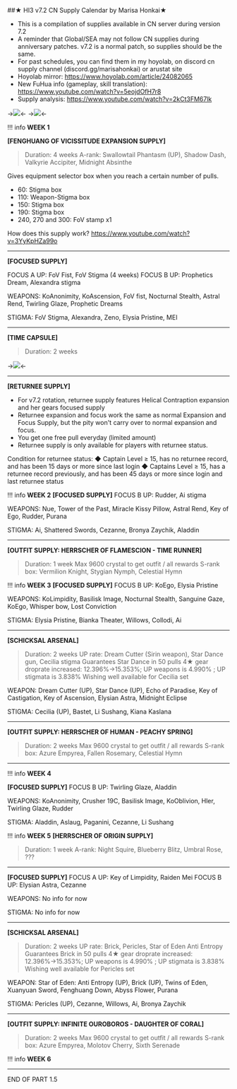 ##★ HI3 v7.2 CN Supply Calendar by Marisa Honkai★

- This is a compilation of supplies available in CN server during version 7.2
- A reminder that Global/SEA may not follow CN supplies during anniversary patches. v7.2 is a normal patch, so supplies should be the same.
- For past schedules, you can find them in my hoyolab, on discord cn supply channel (discord.gg/marisahonkai) or arustat site
- Hoyolab mirror: https://www.hoyolab.com/article/24082065
- New FuHua info (gameplay, skill translation): https://www.youtube.com/watch?v=5eojdOfH7r8
- Supply analysis: https://www.youtube.com/watch?v=2kCt3FM67lk

->![](https://i.imgur.com/ACRpbPu.png)<-
->![](https://i.imgur.com/CEu0oSo.png)<-

!!! info
	**WEEK 1**

**[FENGHUANG OF VICISSITUDE EXPANSION SUPPLY]**
> Duration: 4 weeks
> A-rank: Swallowtail Phantasm (UP), Shadow Dash, Valkyrie Accipiter, Midnight Absinthe

Gives equipment selector box when you reach a certain number of pulls.
- 60: Stigma box
- 110: Weapon-Stigma box
- 150: Stigma box
- 190: Stigma box
- 240, 270 and 300: FoV stamp x1 

How does this supply work?
https://www.youtube.com/watch?v=3YyKpHZa99o

---

**[FOCUSED SUPPLY]**

FOCUS A UP: FoV Fist, FoV Stigma (4 weeks)
FOCUS B UP: Prophetics Dream, Alexandra stigma

WEAPONS: KoAnonimity, KoAscension, FoV fist, Nocturnal Stealth, Astral Rend, Twirling Glaze, Prophetic Dreams

STIGMA: FoV Stigma, Alexandra, Zeno, Elysia Pristine, MEI


---
**[TIME CAPSULE]**
> Duration: 2 weeks

->![](https://i.imgur.com/hW49yNG.jpg)<-

---
**[RETURNEE SUPPLY]**
- For v7.2 rotation, returnee supply features Helical Contraption expansion and her gears focused supply
- Returnee expansion and focus work the same as normal Expansion and Focus Supply, but the pity won't carry over to normal expansion and focus.
- You get one free pull everyday (limited amount)
- Returnee supply is only available for players with returnee status.

Condition for returnee status:
◆ Captain Level ≥ 15, has no returnee record, and has been 15 days or more since last login
◆ Captains Level ≥ 15, has a returnee record previously, and has been 45 days or more since login and last returnee status


!!! info
	**WEEK 2**
**[FOCUSED SUPPLY]**
FOCUS B UP: Rudder, Ai stigma

WEAPONS: Nue, Tower of the Past, Miracle Kissy Pillow, Astral Rend, Key of Ego, Rudder, Purana

STIGMA: Ai, Shattered Swords, Cezanne, Bronya Zaychik, Aladdin

---

**[OUTFIT SUPPLY: HERRSCHER OF FLAMESCION - TIME RUNNER]**
> Duration: 1 week
> Max 9600 crystal to get outfit / all rewards
> S-rank box: Vermilion Knight, Stygian Nymph, Celestial Hymn

!!! info
	**WEEK 3**
**[FOCUSED SUPPLY]**
FOCUS B UP: KoEgo, Elysia Pristine

WEAPONS: KoLimpidity, Basilisk Image, Nocturnal Stealth, Sanguine Gaze, KoEgo, Whisper bow, Lost Conviction

STIGMA: Elysia Pristine, Bianka Theater, Willows, Collodi, Ai

---

**[SCHICKSAL ARSENAL]**
> Duration: 2 weeks
> UP rate: Dream Cutter (Sirin weapon), Star Dance gun, Cecilia stigma
> Guarantees Star Dance in 50 pulls
> 4★ gear droprate increased: 12.396%→15.353%; UP weapons is 4.990% ; UP stigmata is 3.838%
> Wishing well available for Cecilia set

WEAPON: Dream Cutter (UP), Star Dance (UP), Echo of Paradise, Key of Castigation, Key of Ascension, Elysian Astra, Midnight Eclipse

STIGMA: Cecilia (UP), Bastet, Li Sushang, Kiana Kaslana

---

**[OUTFIT SUPPLY: HERRSCHER OF HUMAN - PEACHY SPRING]**
> Duration: 2 weeks
> Max 9600 crystal to get outfit / all rewards
> S-rank box: Azure Empyrea, Fallen Rosemary, Celestial Hymn

---

!!! info
	**WEEK 4**

**[FOCUSED SUPPLY]**
FOCUS B UP: Twirling Glaze, Aladdin

WEAPONS: KoAnonimity, Crusher 19C, Basilisk Image, KoOblivion, Hler, Twirling Glaze, Rudder

STIGMA: Aladdin, Aslaug, Paganini, Cezanne, Li Sushang

!!! info
	**WEEK 5**
**[HERRSCHER OF ORIGIN SUPPLY]**
> Duration: 1 week
> A-rank: Night Squire, Blueberry Blitz, Umbral Rose, ???

---

**[FOCUSED SUPPLY]**
FOCUS A UP: Key of Limpidity, Raiden Mei
FOCUS B UP: Elysian Astra, Cezanne

WEAPONS: No info for now

STIGMA: No info for now

---

**[SCHICKSAL ARSENAL]**
> Duration: 2 weeks
> UP rate: Brick, Pericles, Star of Eden Anti Entropy
> Guarantees Brick in 50 pulls
> 4★ gear droprate increased: 12.396%→15.353%; UP weapons is 4.990% ; UP stigmata is 3.838%
> Wishing well available for Pericles set

WEAPON: Star of Eden: Anti Entropy (UP), Brick (UP), Twins of Eden, Xuanyuan Sword, Fenghuang Down, Abyss Flower, Purana

STIGMA: Pericles (UP), Cezanne, Willows, Ai, Bronya Zaychik

---

**[OUTFIT SUPPLY: INFINITE OUROBOROS - DAUGHTER OF CORAL]**
> Duration: 2 weeks
> Max 9600 crystal to get outfit / all rewards
> S-rank box: Azure Empyrea, Molotov Cherry, Sixth Serenade


!!! info
	**WEEK 6**

---
END OF PART 1.5